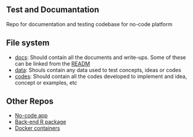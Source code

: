 ## Test and Documantation
Repo for documentation and testing codebase for no-code platform

## File system

- [docs](./docs): Should contain all the documents and write-ups. Some of these can be linked from the [READM](./READM.md)
- [data](./data): Shouls contain any data used to test concepts, ideas or codes
- [codes](./codes): Should contain all the codes developed to implement and idea, concept or examples, etc

## Other Repos
- [No-code app](https://github.com/aphrc-nocode/no-code-app)
- [Back-end R package](https://github.com/aphrc-nocode/Rautoml)
- [Docker containers](https://github.com/aphrc-nocode/no-code-devops)

